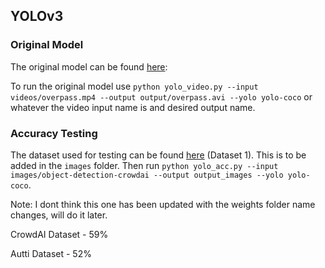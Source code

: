 ## YOLOv3
### Original Model
The original model can be found [here](https://drive.google.com/drive/folders/1mr7u4xbx2WG24jI1o4o01c3Aa-yUK54U?usp=sharing):

To run the original model use `python yolo_video.py --input videos/overpass.mp4 --output output/overpass.avi --yolo yolo-coco` or whatever the video input name is and desired output name.

### Accuracy Testing
The dataset used for testing can be found [here](https://github.com/udacity/self-driving-car/tree/master/annotations) (Dataset 1). This is to be added in the `images` folder. Then run `python yolo_acc.py --input images/object-detection-crowdai --output output_images --yolo yolo-coco`.

Note: I dont think this one has been updated with the weights folder name changes, will do it later.

CrowdAI Dataset - 59%

Autti Dataset - 52%
